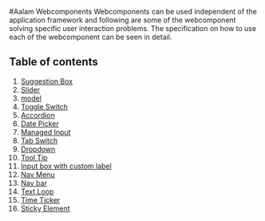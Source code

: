 #Aalam Webcomponents
Webcomponents can be used independent of the application framework and following are 
some of the webcomponent solving specific user interaction problems. The specification
on how to use each of the webcomponent can be seen in detail.

## Table of contents
1. [Suggestion Box](sgn-box.md)
2. [Slider](slider.md)
3. [model](modal.md)
4. [Toggle Switch](switch.md)
5. [Accordion](accordion.md)
6. [Date Picker](dtpick.md)
7. [Managed Input](minput.md)
8. [Tab Switch](tabs.md)
9. [Dropdown](dropdown.md)
10. [Tool Tip](tooltip.md)
11. [Input box with custom label](input.md)
12. [Nav Menu](navmenu.md)
13. [Nav bar](navbar.md)
14. [Text Loop](txtloop.md)
15. [Time Ticker](timetick.md)
16. [Sticky Element](sticky.md)

